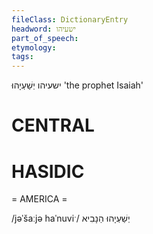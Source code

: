 ```yaml
---
fileClass: DictionaryEntry
headword: ישעיהו
part_of_speech: 
etymology: 
tags: 
---
```

ישעיהו
יְשַׁעְיָהוּ
'the prophet Isaiah'

CENTRAL
========

HASIDIC
=======
= AMERICA = 

/jəˈšaːjə haˈnuviˑ/ יְשַׁעְיָהוּ הַנָבִיא